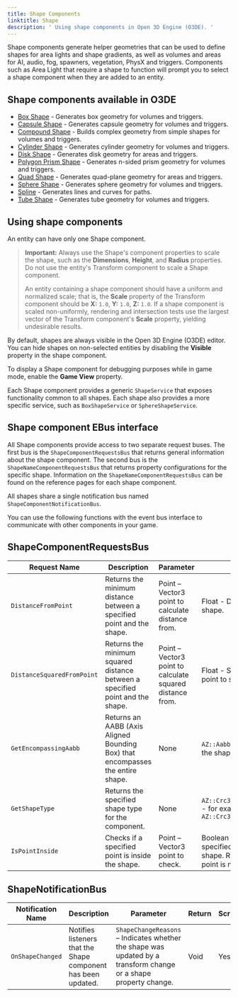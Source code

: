```yaml
---
title: Shape Components
linktitle: Shape
description: ' Using shape components in Open 3D Engine (O3DE). '
---
```




Shape components generate helper geometries that can be used to define shapes for area lights and shape gradients, as well as volumes and areas for AI, audio, fog, spawners, vegetation, PhysX and triggers. Components such as Area Light that require a shape to function will prompt you to select a shape component when they are added to an entity.

## Shape components available in O3DE ##

* [Box Shape](/docs/user-guide/components/reference/shape/box-shape/) - Generates box geometry for volumes and triggers.
* [Capsule Shape](/docs/user-guide/components/reference/shape/capsule-shape/) - Generates capsule geometry for volumes and triggers.
* [Compound Shape](/docs/user-guide/components/reference/shape/compound-shape/) - Builds complex geometry from simple shapes for volumes and triggers.
* [Cylinder Shape](/docs/user-guide/components/reference/shape/cylinder-shape/) - Generates cylinder geometry for volumes and triggers.
* [Disk Shape](/docs/user-guide/components/reference/shape/disk-shape/) - Generates disk geometry for areas and triggers.
* [Polygon Prism Shape](/docs/user-guide/components/reference/shape/polygon-prism-shape/) - Generates n-sided prism geometry for volumes and triggers.
* [Quad Shape](/docs/user-guide/components/reference/shape/quad-shape/) - Generates quad-plane geometry for areas and triggers.
* [Sphere Shape](/docs/user-guide/components/reference/shape/sphere-shape/) - Generates sphere geometry for volumes and triggers.
* [Spline](/docs/user-guide/components/reference/shape/spline/) - Generates lines and curves for paths.
* [Tube Shape](/docs/user-guide/components/reference/shape/tube-shape/) - Generates tube geometry for volumes and triggers.

## Using shape components ##

An entity can have only one Shape component.

  > **Important:** Always use the Shape's component properties to scale the shape, such as the **Dimensions**, **Height**, and **Radius** properties. Do not use the entity's Transform component to scale a Shape component.
  >
  >An entity containing a shape component should have a uniform and normalized scale; that is, the **Scale** property of the Transform component should be **X:** `1.0`, **Y:** `1.0`, **Z:** `1.0`. If a shape component is scaled non-uniformly, rendering and intersection tests use the largest vector of the Transform component's **Scale** property, yielding undesirable results.
  >

By default, shapes are always visible in the Open 3D Engine (O3DE) editor. You can hide shapes on non-selected entities by disabling the **Visible** property in the shape component.

To display a Shape component for debugging purposes while in game mode, enable the **Game View** property.

Each Shape component provides a generic `ShapeService` that exposes functionality common to all shapes. Each shape also provides a more specific service, such as `BoxShapeService` or `SphereShapeService`.

## Shape component EBus interface ##

All Shape components provide access to two separate request buses. The first bus is the `ShapeComponentRequestsBus` that returns general information about the shape component. The second bus is the `ShapeNameComponentRequestsBus` that returns property configurations for the specific shape. Information on the `ShapeNameComponentRequestsBus` can be found on the reference pages for each shape component.

All shapes share a single notification bus named `ShapeComponentNotificationBus`.

You can use the following functions with the event bus interface to communicate with other components in your game.

## ShapeComponentRequestsBus ##

| Request Name | Description | Parameter | Return | Scriptable |
|-|-|-|-|-|
| `DistanceFromPoint` | Returns the minimum distance between a specified point and the shape. | Point – Vector3 point to calculate distance from.  | Float - Distance from point to shape. | Yes |
| `DistanceSquaredFromPoint` | Returns the minimum squared distance between a specified point and the shape. | Point – Vector3 point to calculate squared distance from. | Float - Squared distance from point to shape. | Yes |
| `GetEncompassingAabb` | Returns an AABB (Axis Aligned Bounding Box) that encompasses the entire shape. | None | `AZ::Aabb` that encompasses the shape.  | Yes |
| `GetShapeType` | Returns the specified shape type for the component. | None | `AZ::Crc32(<shape_type_name>)` - for example, `AZ::Crc32("Sphere")` | Yes |
| `IsPointInside` | Checks if a specified point is inside the shape.  | Point – Vector3 point to check. | Boolean - Returns `True` if the specified point is inside the shape. Returns `False` if the point is not inside the shape. | Yes |

## ShapeNotificationBus ##

| Notification Name | Description | Parameter | Return | Scriptable |
|-|-|-|-|-|
| `OnShapeChanged` | Notifies listeners that the Shape component has been updated. | `ShapeChangeReasons` – Indicates whether the shape was updated by a transform change or a shape property change. | Void | Yes |
